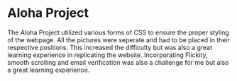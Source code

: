 # Aloha Project

The Aloha Project utilized various forms of CSS to ensure the proper styling of the webpage. All the pictures were seperate and had to be placed in their respective positions. This increased the difficulty but was also a great learning experience in replicating the website. Incorporating Flickity, smooth scrolling and email verification was also a challenge for me but also a great learning experience.